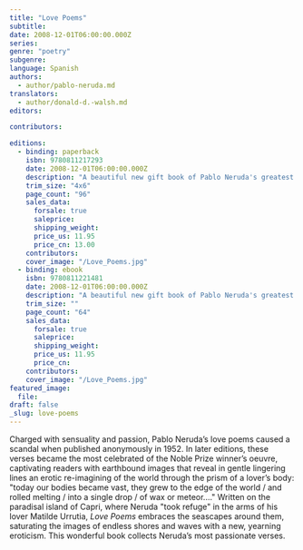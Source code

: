 ```yaml
---
title: "Love Poems"
subtitle:
date: 2008-12-01T06:00:00.000Z
series:
genre: "poetry"
subgenre:
language: Spanish
authors:
  - author/pablo-neruda.md
translators:
  - author/donald-d.-walsh.md
editors:

contributors:

editions:
  - binding: paperback
    isbn: 9780811217293
    date: 2008-12-01T06:00:00.000Z
    description: "A beautiful new gift book of Pablo Neruda's greatest love poems for all occasions "
    trim_size: "4x6"
    page_count: "96"
    sales_data:
      forsale: true
      saleprice:
      shipping_weight:
      price_us: 11.95
      price_cn: 13.00
    contributors:
    cover_image: "/Love_Poems.jpg"
  - binding: ebook
    isbn: 9780811221481
    date: 2008-12-01T06:00:00.000Z
    description: "A beautiful new gift book of Pablo Neruda's greatest love poems for all occasions "
    trim_size: ""
    page_count: "64"
    sales_data:
      forsale: true
      saleprice:
      shipping_weight:
      price_us: 11.95
      price_cn:
    contributors:
    cover_image: "/Love_Poems.jpg"
featured_image:
  file:
draft: false
_slug: love-poems
---
```


Charged with sensuality and passion, Pablo Neruda’s love poems caused a scandal when published anonymously in 1952. In later editions, these verses became the most celebrated of the Noble Prize winner’s oeuvre, captivating readers with earthbound images that reveal in gentle lingering lines an erotic re-imagining of the world through the prism of a lover’s body: "today our bodies became vast, they grew to the edge of the world / and rolled melting / into a single drop / of wax or meteor...." Written on the paradisal island of Capri, where Neruda "took refuge" in the arms of his lover Matilde Urrutia, _Love Poems_ embraces the seascapes around them, saturating the images of endless shores and waves with a new, yearning eroticism. This wonderful book collects Neruda’s most passionate verses.

